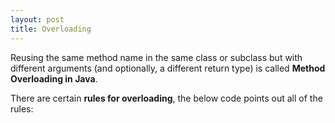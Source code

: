 ```yaml
---
layout: post
title: Overloading
---
```


Reusing the same method name in the same class or subclass but with different arguments
(and optionally, a different return type) is called __Method Overloading in Java__.

There are certain __rules for overloading__, the below code points out all of the rules:


